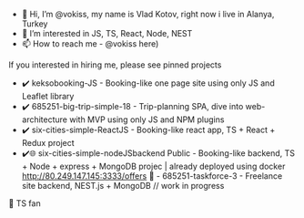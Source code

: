 - 👋 Hi, I’m @vokiss, my name is Vlad Kotov, right now i live in Alanya, Turkey
- 👀 I’m interested in JS, TS, React, Node, NEST
- 📫 How to reach me - @vokiss here)

If you interested in hiring me, please see pinned projects
   - ✔️ keksobooking-JS - Booking-like one page site using only JS and Leaflet library
   - ✔️ 685251-big-trip-simple-18 - Trip-planning SPA, dive into web-architecture with MVP using only JS and NPM plugins
   - ✔️ six-cities-simple-ReactJS - Booking-like react app, TS + React + Redux project
   - ✔️🌐 six-cities-simple-nodeJSbackend Public - Booking-like backend, TS + Node + express + MongoDB projec | already deployed using docker http://80.249.147.145:3333/offers
   🚧 - 685251-taskforce-3 - Freelance site backend, NEST.js + MongoDB // work in progress

💎 TS fan
<!---
vokiss/vokiss is a ✨ special ✨ repository because its `README.md` (this file) appears on your GitHub profile.
You can click the Preview link to take a look at your changes.
--->
